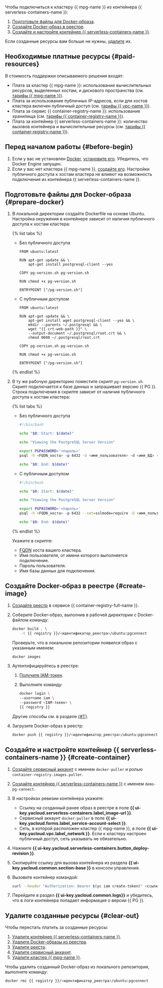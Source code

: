 

Чтобы подключиться к кластеру {{ mpg-name }} из контейнера {{ serverless-containers-name }}:

1. [Подготовьте файлы для Docker-образа](#prepare-docker).
1. [Создайте Docker-образ в реестре](#create-image).
1. [Создайте и настройте контейнер {{ serverless-containers-name }}](#create-container).

Если созданные ресурсы вам больше не нужны, [удалите](#clear-out) их.


## Необходимые платные ресурсы {#paid-resources}

В стоимость поддержки описываемого решения входят:

* Плата за кластер {{ mpg-name }}: использование вычислительных ресурсов, выделенных хостам, и дискового пространства (см. [тарифы {{ mpg-name }}](../../managed-postgresql/pricing.md)).
* Плата за использование публичных IP-адресов, если для хостов кластера включен публичный доступ (см. [тарифы {{ vpc-name }}](../../vpc/pricing.md)).
* Плата за сервис {{ container-registry-name }}: использование хранилища (см. [тарифы {{ container-registry-name }}](../../container-registry/pricing.md#rules-storage)).
* Плата за контейнер {{ serverless-containers-name }}: количество вызовов контейнера и вычислительные ресурсы (см. [тарифы {{ container-registry-name }}](../../serverless-containers/pricing.md)).


## Перед началом работы {#before-begin}

1. Если у вас не установлен [Docker](/blog/posts/2022/03/docker-containers), [установите его](https://docs.docker.com/get-docker/). Убедитесь, что Docker Engine запущен.
1. Если у вас нет кластера {{ mpg-name }}, [создайте его](../../managed-postgresql/operations/cluster-create.md). Настройки публичного доступа к хостам кластера не влияют на возможность подключения из контейнера {{ serverless-containers-name }}.

## Подготовьте файлы для Docker-образа {#prepare-docker}

1. В локальной директории создайте Dockerfile на основе Ubuntu. Настройка окружения в контейнере зависит от наличия публичного доступа к хостам кластера:

    {% list tabs %}

    - Без публичного доступа

        ```docker
        FROM ubuntu:latest

        RUN apt-get update && \
            apt-get install postgresql-client --yes

        COPY pg-version.sh pg-version.sh

        RUN chmod +x pg-version.sh

        ENTRYPOINT ["/pg-version.sh"]
        ```

    - С публичным доступом

        ```docker
        FROM ubuntu:latest

        RUN apt-get update && \
            apt-get install wget postgresql-client --yes && \
            mkdir --parents ~/.postgresql && \
            wget "{{ crt-web-path }}" \
            --output-document ~/.postgresql/root.crt && \
            chmod 0600 ~/.postgresql/root.crt

        COPY pg-version.sh pg-version.sh

        RUN chmod +x pg-version.sh

        ENTRYPOINT ["/pg-version.sh"]
        ```

    {% endlist %}

1. В ту же рабочую директорию поместите скрипт `pg-version.sh`. Скрипт подключается к базе данных и запрашивает версию {{ PG }}. Строка подключения в скрипте зависит от наличия публичного доступа к хостам кластера:

    {% list tabs %}

    - Без публичного доступа

        ```bash
        #!/bin/bash

        echo "$0: Start: $(date)"

        echo "Viewing the PostgreSQL Server Version"

        export PGPASSWORD='<пароль>'
        psql -h <FQDN_хоста> -p 6432 -U <имя_пользователя> -d <имя_БД> -c 'select version();'

        echo "$0: End: $(date)"
        ```

    - С публичным доступом

        ```bash
        #!/bin/bash

        echo "$0: Start: $(date)"

        echo "Viewing the PostgreSQL Server Version"

        export PGPASSWORD='<пароль>'
        psql -h <FQDN_хоста> -p 6432 --set=sslmode=require -U <имя_пользователя> -d <имя_БД> -c 'select version();'

        echo "$0: End: $(date)"
        ```

    {% endlist %}

    Укажите в скрипте:

    * [FQDN](../../managed-postgresql/operations/connect.md#fqdn) хоста вашего кластера.
    * Имя пользователя, от имени которого выполняется подключение.
    * Пароль пользователя.
    * Имя базы данных для подключения.

## Создайте Docker-образ в реестре {#create-image}

1. [Создайте реестр](../../container-registry/operations/registry/registry-create.md) в сервисе {{ container-registry-full-name }}.

1. Соберите Docker-образ, выполнив в рабочей директории с Docker-файлом команду:

    ```bash
    docker build . \
        -t {{ registry }}/<идентификатор_реестра>/ubuntu:pgconnect
    ```

    Проверьте, что в локальном репозитории появился образ с указанным именем:

    ```bash
    docker images
    ```

1. Аутентифицируйтесь в реестре:

    1. [Получите IAM-токен](../../iam/operations/iam-token/create.md).
    1. Выполните команду:

        ```bash
        docker login \
        --username iam \
        --password <IAM-токен> \
        {{ registry }}
        ```

    Другие способы см. в разделе [{#T}](../../container-registry/operations/authentication.md).

1. Загрузите Docker-образ в реестр:

    ```bash
    docker push {{ registry }}/<идентификатор_реестра>/ubuntu:pgconnect
    ```

## Создайте и настройте контейнер {{ serverless-containers-name }} {#create-container}

1. [Создайте сервисный аккаунт](../../iam/operations/sa/create.md) с именем `docker-puller` и ролью `container-registry.images.puller`.
1. [Создайте контейнер {{ serverless-containers-name }}](../../serverless-containers/operations/create.md) с именем `demo-pg-connect`.
1. В настройках ревизии контейнера укажите:

    * Ссылку на созданный ранее образ в реестре в поле **{{ ui-key.yacloud.serverless-containers.label_image-url }}**.
    * Сервисный аккаунт `docker-puller` в поле **{{ ui-key.yacloud.forms.label_service-account-select }}**.
    * Сеть, в которой расположен кластер {{ mpg-name }}, в поле **{{ ui-key.yacloud.vpc.label_network }}**. Если к кластеру настроен публичный доступ, сеть указывать не обязательно.

1. Нажмите **{{ ui-key.yacloud.serverless-containers.button_deploy-revision }}**.
1. Скопируйте ссылку для вызова контейнера из раздела **{{ ui-key.yacloud.common.section-base }}** в консоли управления.
1. Вызовите контейнер командой:

    ```bash
    curl --header "Authorization: Bearer $(yc iam create-token)" <ссылка_для_вызова>
    ```

1. Перейдите в раздел **{{ ui-key.yacloud.common.logs}}** и убедитесь, что в логи контейнера попадает информация о версии {{ PG }}.

## Удалите созданные ресурсы {#clear-out}

Чтобы перестать платить за созданные ресурсы:

1. [Удалите контейнер {{ serverless-containers-name }}](../../serverless-containers/operations/delete.md).
1. [Удалите Docker-образы из реестра](../../container-registry/operations/docker-image/docker-image-delete.md).
1. [Удалите реестр](../../container-registry/operations/registry/registry-delete.md).
1. [Удалите сервисный аккаунт](../../iam/operations/sa/delete.md).
1. [Удалите кластер {{ mpg-name }}](../../managed-postgresql/operations/cluster-delete.md).

Чтобы удалить созданный Docker-образ из локального репозитория, выполните команду:

```bash
docker rmi {{ registry }}/<идентификатор_реестра>/ubuntu:pgconnect
```
